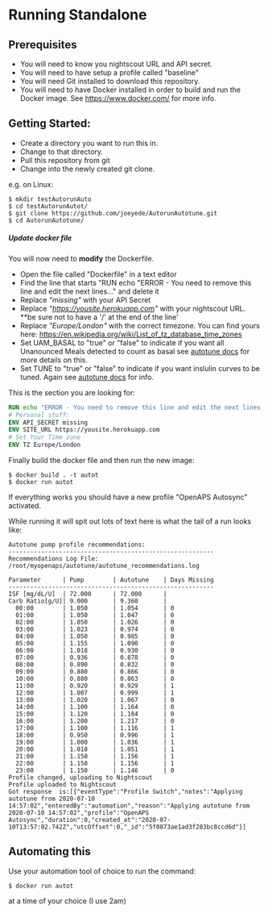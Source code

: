 # Running Standalone

## Prerequisites
- You will need to know you nightscout URL and API secret. 
- You will need to have setup a profile called "baseline" 
- You will need Git installed to download this repository. 
- You will need to have Docker installed in order to build and run the Docker image.  See https://www.docker.com/ for more info.

## Getting Started:
- Create a directory you want to run this in. 
- Change to that directory. 
- Pull this repository from git
- Change into the newly created git clone.

e.g. on Linux:
```shell script
$ mkdir testAutorunAuto
$ cd testAutorunAutot/
$ git clone https://github.com/joeyede/AutorunAutotune.git
$ cd AutorunAutotune/
````

##### Update docker file

You will now need to **modify** the Dockerfile.

 - Open the file called "Dockerfile" in a text editor
 - Find the line that starts "RUN echo "ERROR - You need to remove this line and edit the next lines..." and delete it
 - Replace *"missing"* with your API Secret
 - Replace *"https://yousite.herokuapp.com"* with your nightscout URL.  **be sure not to have a '/' at the end of the line'
 - Replace *"Europe/London"* with the correct timezone.  You can find yours here: https://en.wikipedia.org/wiki/List_of_tz_database_time_zones
 - Set UAM_BASAL to "true" or "false" to indicate if you want all Unanounced Meals detected to count as basal see [autotune docs](https://openaps.readthedocs.io/en/latest/docs/Customize-Iterate/autotune.html) for more details on this. 
 - Set TUNE to "true" or "false" to indicate if you want inslulin curves to be tuned. Again see [autotune docs](https://openaps.readthedocs.io/en/latest/docs/Customize-Iterate/autotune.html) for info. 


This is the section you are looking for: 
```dockerfile
RUN echo "ERROR - You need to remove this line and edit the next lines with your personal API Secret and site URL; whether you want UAM counted as Basal; and whether to tune the insulin curve" ; exit 1
# Personal stuff:
ENV API_SECRET missing
ENV SITE_URL https://yousite.herokuapp.com
# Set Your Time zone
ENV TZ Europe/London  
```
Finally build the docker file and then run the new image:

```shell script
$ docker build . -t autot
$ docker run autot
```

If everything works you should have a new profile "OpenAPS Autosync" activated.

While running it will spit out lots of text here is what the tail of a run looks like:

```text
Autotune pump profile recommendations:
---------------------------------------------------------
Recommendations Log File: /root/myopenaps/autotune/autotune_recommendations.log

Parameter      | Pump        | Autotune    | Days Missing
---------------------------------------------------------
ISF [mg/dL/U]  | 72.000      | 72.000      |
Carb Ratio[g/U]| 9.000       | 9.360       |
  00:00        | 1.050       | 1.054       | 0           
  01:00        | 1.050       | 1.047       | 0           
  02:00        | 1.050       | 1.026       | 0           
  03:00        | 1.023       | 0.974       | 0           
  04:00        | 1.050       | 0.985       | 0           
  05:00        | 1.155       | 1.090       | 0           
  06:00        | 1.018       | 0.930       | 0           
  07:00        | 0.936       | 0.878       | 0           
  08:00        | 0.890       | 0.832       | 0           
  09:00        | 0.880       | 0.866       | 0           
  10:00        | 0.880       | 0.863       | 0           
  11:00        | 0.920       | 0.929       | 1           
  12:00        | 1.007       | 0.999       | 1           
  13:00        | 1.020       | 1.067       | 0           
  14:00        | 1.100       | 1.164       | 0           
  15:00        | 1.120       | 1.184       | 0           
  16:00        | 1.200       | 1.217       | 0           
  17:00        | 1.100       | 1.116       | 1           
  18:00        | 0.950       | 0.996       | 1           
  19:00        | 1.000       | 1.036       | 1           
  20:00        | 1.018       | 1.051       | 1           
  21:00        | 1.150       | 1.156       | 1           
  22:00        | 1.150       | 1.156       | 1           
  23:00        | 1.150       | 1.146       | 0           
Profile changed, uploading to Nightscout
Profile uploaded to Nightscout
Got response  is:[{"eventType":"Profile Switch","notes":"Applying autotune from 2020-07-10 14:57:02","enteredBy":"automation","reason":"Applying autotune from 2020-07-10 14:57:02","profile":"OpenAPS Autosync","duration":0,"created_at":"2020-07-10T13:57:02.742Z","utcOffset":0,"_id":"5f0873ae1ad3f283bc8ccd6d"}]
```

## Automating this
Use your automation tool of choice to run the command:
```shell script
$ docker run autot
```
at a time of your choice (I use 2am)
